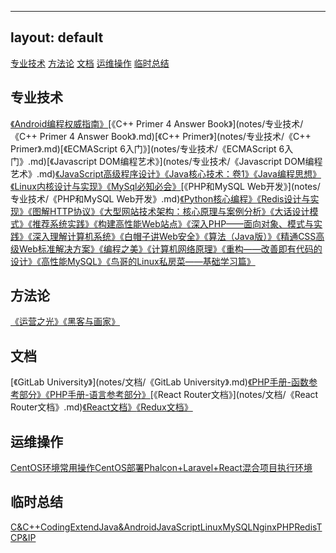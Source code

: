 
---
layout: default
---
[专业技术](#zhuanyejishu)
[方法论](#fangfalun)
[文档](#wendang)
[运维操作](#yunweicaozuo)
[临时总结](#linshizongjie)


## [](#header-3)专业技术
<span id="zhuanyejishu"></span>
[《Android编程权威指南》](notes/专业技术/《Android编程权威指南》.md)[《C++ Primer 4 Answer Book》](notes/专业技术/《C++ Primer 4 Answer Book》.md)[《C++ Primer》](notes/专业技术/《C++ Primer》.md)[《ECMAScript 6入门》](notes/专业技术/《ECMAScript 6入门》.md)[《Javascript DOM编程艺术》](notes/专业技术/《Javascript DOM编程艺术》.md)[《JavaScript高级程序设计》](notes/专业技术/《JavaScript高级程序设计》.md)[《Java核心技术：卷1》](notes/专业技术/《Java核心技术：卷1》.md)[《Java编程思想》](notes/专业技术/《Java编程思想》.md)[《Linux内核设计与实现》](notes/专业技术/《Linux内核设计与实现》.md)[《MySql必知必会》](notes/专业技术/《MySql必知必会》.md)[《PHP和MySQL Web开发》](notes/专业技术/《PHP和MySQL Web开发》.md)[《Python核心编程》](notes/专业技术/《Python核心编程》.md)[《Redis设计与实现》](notes/专业技术/《Redis设计与实现》.md)[《图解HTTP协议》](notes/专业技术/《图解HTTP协议》.md)[《大型网站技术架构：核心原理与案例分析》](notes/专业技术/《大型网站技术架构：核心原理与案例分析》.md)[《大话设计模式》](notes/专业技术/《大话设计模式》.md)[《推荐系统实践》](notes/专业技术/《推荐系统实践》.md)[《构建高性能Web站点》](notes/专业技术/《构建高性能Web站点》.md)[《深入PHP——面向对象、模式与实践》](notes/专业技术/《深入PHP——面向对象、模式与实践》.md)[《深入理解计算机系统》](notes/专业技术/《深入理解计算机系统》.md)[《白帽子讲Web安全》](notes/专业技术/《白帽子讲Web安全》.md)[《算法（Java版）》](notes/专业技术/《算法（Java版）》.md)[《精通CSS高级Web标准解决方案》](notes/专业技术/《精通CSS高级Web标准解决方案》.md)[《编程之美》](notes/专业技术/《编程之美》.md)[《计算机网络原理》](notes/专业技术/《计算机网络原理》.md)[《重构——改善即有代码的设计》](notes/专业技术/《重构——改善即有代码的设计》.md)[《高性能MySQL》](notes/专业技术/《高性能MySQL》.md)[《鸟哥的Linux私房菜——基础学习篇》](notes/专业技术/《鸟哥的Linux私房菜——基础学习篇》.md)

## [](#header-3)方法论
<span id="fangfalun"></span>
[《运营之光》](notes/方法论/《运营之光》.md)[《黑客与画家》](notes/方法论/《黑客与画家》.md)

## [](#header-3)文档
<span id="wendang"></span>
[《GitLab University》](notes/文档/《GitLab University》.md)[《PHP手册-函数参考部分》](notes/文档/《PHP手册-函数参考部分》.md)[《PHP手册-语言参考部分》](notes/文档/《PHP手册-语言参考部分》.md)[《React Router文档》](notes/文档/《React Router文档》.md)[《React文档》](notes/文档/《React文档》.md)[《Redux文档》](notes/文档/《Redux文档》.md)

## [](#header-3)运维操作
<span id="yunweicaozuo"></span>
[CentOS环境常用操作](notes/运维操作/CentOS环境常用操作.md)[CentOS部署Phalcon+Laravel+React混合项目执行环境](notes/运维操作/CentOS部署Phalcon+Laravel+React混合项目执行环境.md)

## [](#header-3)临时总结
<span id="linshizongjie"></span>
[C&C++](notes/临时总结/C&C++.md)[Coding](notes/临时总结/Coding.md)[Extend](notes/临时总结/Extend.md)[Java&Android](notes/临时总结/Java&Android.md)[JavaScript](notes/临时总结/JavaScript.md)[Linux](notes/临时总结/Linux.md)[MySQL](notes/临时总结/MySQL.md)[Nginx](notes/临时总结/Nginx.md)[PHP](notes/临时总结/PHP.md)[Redis](notes/临时总结/Redis.md)[TCP&IP](notes/临时总结/TCP&IP.md)

